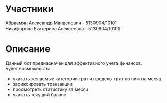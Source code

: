 # Участники
Абраамян Александр Манвелович - 5130904/10101  
Никифорова Екатерина Алексеевна - 5130904/10101

# Описание
Данный бот предназначен для эффективного учета финансов.  
Будет возможность: 
- указать желаемые категории трат и пределы трат по ним на месяц
- зафиксировать транзакции
- просмотреть статистику за месяц
- указать текущий баланс
